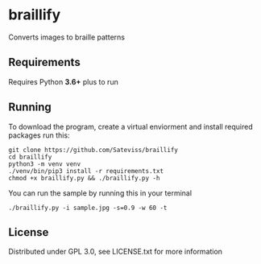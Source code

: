 # braillify
Converts images to braille patterns

## Requirements

Requires Python **3.6+** plus to run

## Running

To download the program, create a virtual enviorment and install required packages run this:

```
git clone https://github.com/Sateviss/braillify
cd braillify
python3 -m venv venv
./venv/bin/pip3 install -r requirements.txt
chmod +x braillify.py && ./braillify.py -h

```

You can run the sample by running this in your terminal
```
./braillify.py -i sample.jpg -s=0.9 -w 60 -t
```
## License
Distributed under GPL 3.0, see LICENSE.txt for more information
